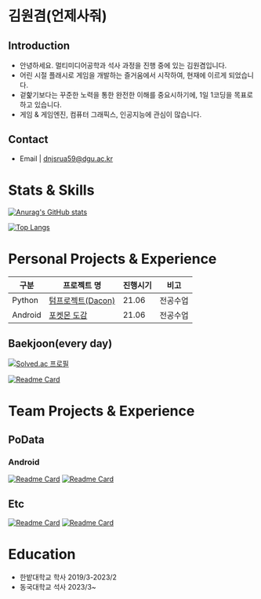 # 김원겸(언제사줘)
## Introduction
- 안녕하세요. 멀티미디어공학과 석사 과정을 진행 중에 있는 김원겸입니다. 
- 어린 시절 플래시로 게임을 개발하는 즐거움에서 시작하여, 현재에 이르게 되었습니다.
- 겉핥기보다는 꾸준한 노력을 통한 완전한 이해를 중요시하기에, 1일 1코딩을 목표로 하고 있습니다.
- 게임 & 게임엔진, 컴퓨터 그래픽스, 인공지능에 관심이 많습니다.

## Contact
- Email | dnjsrua59@dgu.ac.kr

# Stats & Skills
[![Anurag's GitHub stats](https://github-readme-stats.vercel.app/api?username=EoNjEsajo)](https://github.com/EoNjesajo)

[![Top Langs](https://github-readme-stats.vercel.app/api/top-langs/?username=EoNjEsajo&layout=compact&hide=python)](https://github.com/EoNjesajo)


# Personal Projects & Experience
  |구분|프로젝트 명|진행시기|비고|
  |---|------|-------|---|
  |Python|[텀프로젝트(Dacon)](https://github.com/EoNjesajo/Python-Data_Analysis)|21.06|전공수업|
  |Android|[포켓몬 도감](https://github.com/EoNjesajo/Android-Daejeon_COVID19_Notification)|21.06|전공수업|<br><br>

## Baekjoon(every day)  
[![Solved.ac
프로필](http://mazassumnida.wtf/api/v2/generate_badge?boj=dnjs0680)](https://solved.ac/dnjs0680)

  [![Readme Card](https://github-readme-stats.vercel.app/api/pin/?username=EoNjEsajo&repo=Cpp-Baekjoon)](https://github.com/EoNjesajo/Cpp-Baekjoon)
  
# Team Projects & Experience
## PoData
### Android
  [![Readme Card](https://github-readme-stats.vercel.app/api/pin/?username=EoNjEsajo&repo=Android-Daejeon_COVID19_Notification)](https://github.com/EoNjesajo/Android-Daejeon_COVID19_Notification)
  [![Readme Card](https://github-readme-stats.vercel.app/api/pin/?username=EoNjEsajo&repo=Android-KorDemic)](https://github.com/EoNjesajo/Android-KorDemic)
## Etc
  [![Readme Card](https://github-readme-stats.vercel.app/api/pin/?username=EoNjEsajo&repo=Python-SIA_Project)](https://github.com/EoNjesajo/Python-SIA_Project)
  [![Readme Card](https://github-readme-stats.vercel.app/api/pin/?username=EoNjEsajo&repo=evsim_TGB)](https://github.com/evsim_TGB)

# Education
- 한밭대학교 학사
2019/3-2023/2
- 동국대학교 석사
2023/3~
